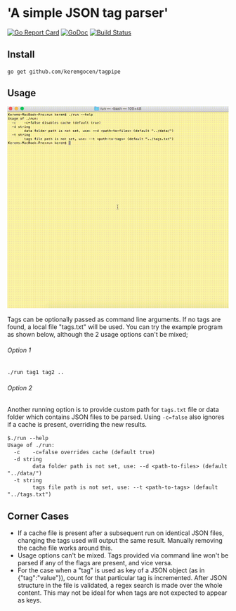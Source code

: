 'A simple JSON tag parser'
=====

[![Go Report Card](https://goreportcard.com/badge/github.com/keremgocen/tagpipe)](https://goreportcard.com/report/github.com/keremgocen/tagpipe)
[![GoDoc](https://godoc.org/github.com/keremgocen/tagpipe?status.svg)](https://godoc.org/github.com/keremgocen/tagpipe)
[![Build Status](https://travis-ci.org/keremgocen/tagpipe.svg?branch=master)](https://travis-ci.org/keremgocen/tagpipe)

Install
-----
```
go get github.com/keremgocen/tagpipe
```

Usage
-----

![alt tag](/docs/out.gif)

Tags can be optionally passed as command line arguments. If no tags are found, a local file "tags.txt" will be used.
You can try the example program as shown below, although the 2 usage options can't be mixed;

###### Option 1

```
./run tag1 tag2 ..
```

###### Option 2

Another running option is to provide custom path for `tags.txt` file or data folder
which contains JSON files to be parsed. Using `-c=false` also ignores if a cache is present, overriding the new results.

```
$./run --help
Usage of ./run:
  -c	-c=false overrides cache (default true)
  -d string
    	data folder path is not set, use: --d <path-to-files> (default "../data/")
  -t string
    	tags file path is not set, use: --t <path-to-tags> (default "../tags.txt")
```

Corner Cases
-----
- If a cache file is present after a subsequent run on identical JSON files, changing the tags used will output the same result. Manually removing the cache file works around this.
- Usage options can't be mixed. Tags provided via command line won't be parsed if any of the flags are present, and vice versa.
- For the case when a "tag" is used as key of a JSON object (as in {"tag":"value"}), count for that particular tag is incremented. After JSON structure
in the file is validated, a regex search is made over the whole content. This may not
be ideal for when tags are not expected to appear as keys.
